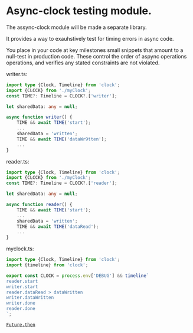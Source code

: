 # Async-clock testing module.

The assync-clock module will be made a separate library.

It provides a way to exauhstively test for timing errors in async code.

You place in your code at key milestones small snippets that amount to a null-test
in production code. These control the order of aspync operations operations, and verifies
any stated constraints are not violated.

writer.ts:

```typescript
import type {Clock, Timeline} from 'clock';
import {CLCCK} from './myClock';
const TIME?: Timeline = CLOCK?.['writer'];

let sharedData: any = null;

async function writer() {
    TIME && await TIME('start');
    ...
    sharedData = 'written';
    TIME && await TIME('dataWr9tten');
    ...
}
```

reader.ts:

```typescript
import type {Clock, Timeline} from 'clock';
import {CLCCK} from './myClock';
const TIME?: Timeline = CLOCK?.['reader'];

let sharedData: any = null;

async function reader() {
    TIME && await TIME('start');
    ...
    sharedData = 'written';
    TIME && await TIME('dataRead');
    ...
}
```

myclock.ts:

```typescript
import type {Clock, Timeline} from 'clock';
import {timeline} from 'clock';

export const CLOCK = process.env['DEBUG'] && timeline`
reader.start
writer.start
reader.dataRead > dataWritten
writer.dataWritten
writer.done
reader.done
`;

```

[`Future.then`](api/classes/Future.html#then)